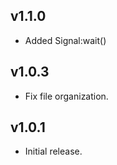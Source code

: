 ## v1.1.0

* Added Signal:wait()

## v1.0.3

* Fix file organization.

## v1.0.1

* Initial release.
